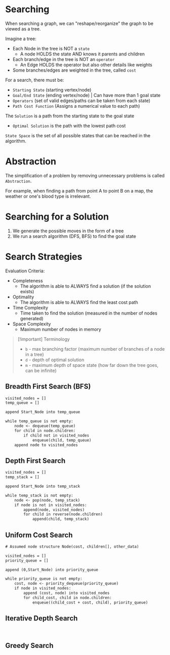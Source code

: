 # Searching

When searching a graph, we can "reshape/reorganize" the graph to be viewed
as a tree.

Imagine a tree:
- Each Node in the tree is NOT a `state`
    - A node HOLDS the state AND knows it parents and children
- Each branch/edge in the tree is NOT an `operator`
    - An Edge HOLDS the operator but also other details like weights
- Some branches/edges are weighted in the tree, called `cost`

For a search, there must be:
- `Starting State` (starting vertex/node)
- `Goal/End State` (ending vertex/node) | Can have more than 1 goal state
- `Operators` (set of valid edges/paths can be taken from each state)
- `Path Cost Function` (Assigns a numerical value to each path)

The `Solution` is a path from the starting state to the goal state
- `Optimal Solution` is the path with the lowest path cost

`State Space` is the set of all possible states that can be reached 
in the algorithm.

# Abstraction
The simplification of a problem by removing unnecessary problems is called
`Abstraction`.

For example, when finding a path from point A to point B on a map, the 
weather or one's blood type is irrelevant.

# Searching for a Solution

1. We generate the possible moves in the form of a tree
2. We run a search algorithm (DFS, BFS) to find the goal state

# Search Strategies
Evaluation Criteria:
- Completeness
    - The algorithm is able to ALWAYS find a solution (if the solution exists)
- Optimality
    - The algorithm is able to ALWAYS find the least cost path
- Time Complexity
    - Time taken to find the solution (measured in the number of nodes generated)
- Space Complexity
    - Maximum number of nodes in memory

> [!important] Terminology
> - `b` - max branching factor (maximum number of branches of a node in a tree)
> - `d` - depth of optimal solution 
> - `m` - maximum depth of space state (how far down the tree goes, can be infinite)

## Breadth First Search (BFS)
```txt
visited_nodes = []
temp_queue = []

append Start_Node into temp_queue

while temp_queue is not empty:
    node <- dequeue(temp_queue)
    for child in node.children:
        if child not in visited_nodes
            enqueue(child, temp_queue)
    append node to visited_nodes
```

## Depth First Search
```txt
visited_nodes = []
temp_stack = []

append Start_Node into temp_stack

while temp_stack is not empty:
    node <- pop(node, temp_stack)
    if node is not in visited_nodes:
        append(node, visited_nodes)
        for child in reverse(node.children)
            append(child, temp_stack)    
```

## Uniform Cost Search
```txt
# Assumed node structure Node(cost, children[], other_data)

visited_nodes = []
priority_queue = []

append (0,Start_Node) into priority_queue

while priority_queue is not empty:
    cost, node <- priority_dequeue(priority_queue)
    if node in visited_nodes:
        append (cost, node) into visited_nodes
        for child_cost, child in node.children:
            enqueue((child_cost + cost, child), priority_queue)
```

## Iterative Depth Search
```txt



```


## Greedy Search




